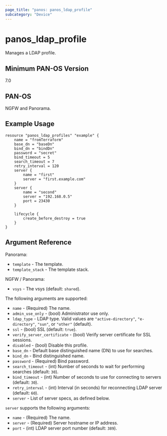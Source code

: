 ```yaml
---
page_title: "panos: panos_ldap_profile"
subcategory: "Device"
---
```


# panos_ldap_profile

Manages a LDAP profile.


## Minimum PAN-OS Version

7.0


## PAN-OS

NGFW and Panorama.


## Example Usage

```hcl
resource "panos_ldap_profiles" "example" {
    name = "fromTerraform"
    base_dn = "baseDn"
    bind_dn = "bindDn"
    password = "secret"
    bind_timeout = 5
    search_timeout = 7
    retry_interval = 120
    server {
        name = "first"
        server = "first.example.com"
    }
    server {
        name = "second"
        server = "192.168.0.5"
        port = 23430
    }

    lifecycle {
        create_before_destroy = true
    }
}
```


## Argument Reference

Panorama:

* `template` - The template.
* `template_stack` - The template stack.

NGFW / Panorama:

* `vsys` - The vsys (default: `shared`).

The following arguments are supported:

* `name` - (Required) The name.
* `admin_use_only` - (bool) Administrator use only.
* `ldap_type` - LDAP type.  Valid values are `"active-directory"`, `"e-directory"`, `"sun"`, or `"other"` (default).
* `ssl` - (bool) SSL (default: `true`).
* `verify_server_certificate` - (bool) Verify server certificate for SSL sessions.
* `disabled` - (bool) Disable this profile.
* `base_dn` - Default base distinguished name (DN) to use for searches.
* `bind_dn` - Bind distinguished name.
* `password` - (Required) Bind password.
* `search_timeout` - (int) Number of seconds to wait for performing searches (default: `30`).
* `bind_timeout` - (int) Number of seconds to use for connecting to servers (default: `30`).
* `retry_interval` - (int) Interval (in seconds) for reconnecting LDAP server (default: `60`).
* `server` - List of server specs, as defined below.

`server` supports the following arguments:

* `name` - (Required) The name.
* `server` - (Required) Server hostname or IP address.
* `port` - (int) LDAP server port number (default: `389`).
